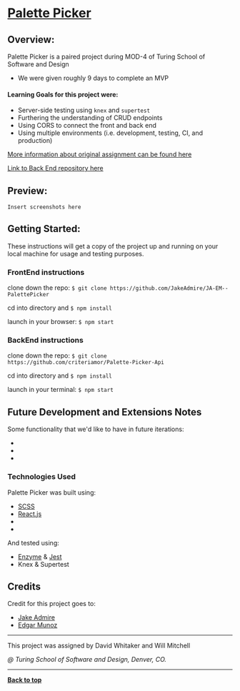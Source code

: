 # [Palette Picker](https://em-ja-palette-picker.herokuapp.com/)

## Overview:

Palette Picker is a paired project during MOD-4 of Turing School of Software and Design
- We were given roughly 9 days to complete an MVP

#### Learning Goals for this project were:
- Server-side testing using `knex` and `supertest`
- Furthering the understanding of CRUD endpoints
- Using CORS to connect the front and back end
- Using multiple environments (i.e. development, testing, CI, and production)

[More information about original assignment can be found here](http://frontend.turing.io/projects/palette-picker.html)

[Link to Back End repository here](https://github.com/criteriamor/Palette-Picker-Api)

## Preview:

`Insert screenshots here`

## Getting Started:

These instructions will get a copy of the project up and running on your local machine for usage and testing purposes.

### FrontEnd instructions
clone down the repo: ```$ git clone https://github.com/JakeAdmire/JA-EM--PalettePicker```

cd into directory and ```$ npm install```

launch in your browser: ```$ npm start ```

### BackEnd instructions
clone down the repo: ```$ git clone https://github.com/criteriamor/Palette-Picker-Api```

cd into directory and ```$ npm install```

launch in your terminal: ```$ npm start ```

## Future Development and Extensions Notes

Some functionality that we'd like to have in future iterations:

- 
- 
- 

### Technologies Used
Palette Picker was built using: 
- [SCSS](https://sass-lang.com/)
- [React.js](https://reactjs.org/)
- 
- 

And tested using:
- [Enzyme](https://airbnb.io/enzyme/) & [Jest](https://airbnb.io/enzyme/docs/guides/jest.html)
- Knex & Supertest

## Credits
Credit for this project goes to: 
- [Jake Admire](https://github.com/JakeAdmire)
- [Edgar Munoz]()

---
This project was assigned by David Whitaker and Will Mitchell

*@ Turing School of Software and Design, Denver, CO.*

---
**[Back to top](https://github.com/JakeAdmire/JA--RottenPotatoes/blob/master/README.md#palette-picker)**
